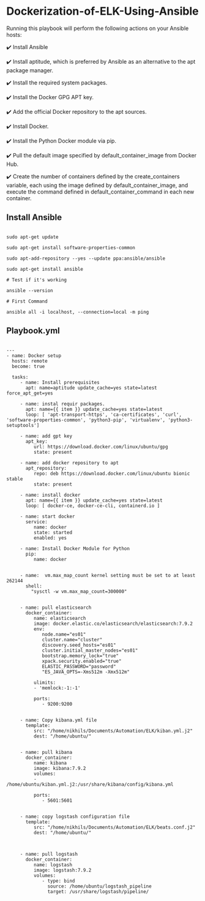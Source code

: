 # Dockerization-of-ELK-Using-Ansible


Running this playbook will perform the following actions on your Ansible hosts:

:heavy_check_mark:  Install Ansible

:heavy_check_mark: Install aptitude, which is preferred by Ansible as an alternative to the apt package manager.

:heavy_check_mark:  Install the required system packages.

:heavy_check_mark:  Install the Docker GPG APT key.

:heavy_check_mark:  Add the official Docker repository to the apt sources.

:heavy_check_mark:  Install Docker.

:heavy_check_mark:  Install the Python Docker module via pip.

:heavy_check_mark:  Pull the default image specified by default_container_image from Docker Hub.

:heavy_check_mark:  Create the number of containers defined by the create_containers variable, each using the image defined by default_container_image, and execute the command defined in default_container_command in each new container.



## Install Ansible 

```

sudo apt-get update

sudo apt-get install software-properties-common

sudo apt-add-repository --yes --update ppa:ansible/ansible

sudo apt-get install ansible

# Test if it's working

ansible --version

# First Command

ansible all -i localhost, --connection=local -m ping
```

## Playbook.yml

 

```

---
- name: Docker setup
  hosts: remote
  become: true

  tasks:
     - name: Install prerequisites
       apt: name=aptitude update_cache=yes state=latest force_apt_get=yes

     - name: instal requir packages.
       apt: name={{ item }} update_cache=yes state=latest
       loop: [ 'apt-transport-https', 'ca-certificates', 'curl', 'software-properties-common', 'python3-pip', 'virtualenv', 'python3-setuptools']

     - name: add gpt key
       apt_key:
          url: https://download.docker.com/linux/ubuntu/gpg
          state: present

     - name: add docker repository to apt
       apt_repository:
          repo: deb https://download.docker.com/linux/ubuntu bionic stable
          state: present

     - name: install docker
       apt: name={{ item }} update_cache=yes state=latest
       loop: [ docker-ce, docker-ce-cli, containerd.io ]

     - name: start docker
       service:
          name: docker
          state: started
          enabled: yes

     - name: Install Docker Module for Python
       pip:
          name: docker


     - name:  vm.max_map_count kernel setting must be set to at least 262144
       shell:
         "sysctl -w vm.max_map_count=300000"


     - name: pull elasticsearch
       docker_container:
          name: elasticsearch
          image: docker.elastic.co/elasticsearch/elasticsearch:7.9.2
          env:
             node.name="es01"
             cluster.name="cluster"
             discovery.seed_hosts="es01"
             cluster.initial_master_nodes="es01"
             bootstrap.memory_lock="true"
             xpack.security.enabled="true"
             ELASTIC_PASSWORD="password"
             "ES_JAVA_OPTS=-Xms512m -Xmx512m"

          ulimits:
          - 'memlock:-1:-1'

          ports:
             - 9200:9200  


     - name: Copy kibana.yml file
       template: 
          src: "/home/nikhils/Documents/Automation/ELK/kiban.yml.j2" 
          dest: "/home/ubuntu/"


     - name: pull kibana
       docker_container:
          name: kibana
          image: kibana:7.9.2
          volumes:
          - /home/ubuntu/kiban.yml.j2:/usr/share/kibana/config/kibana.yml

          ports:
             - 5601:5601     


     - name: copy logstash configuration file
       template:
          src: "/home/nikhils/Documents/Automation/ELK/beats.conf.j2"
          dest: "/home/ubuntu/"
         


     - name: pull logstash
       docker_container: 
          name: logstash
          image: logstash:7.9.2
          volumes:
             - type: bind
               source: /home/ubuntu/logstash_pipeline
               target: /usr/share/logstash/pipeline/
               
         

```



